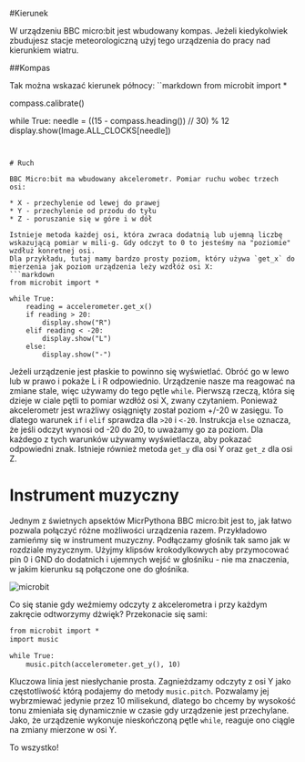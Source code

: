 #Kierunek

W urządzeniu BBC micro:bit jest wbudowany kompas. Jeżeli kiedykolwiek zbudujesz stacje meteorologiczną użyj tego urządzenia do pracy nad kierunkiem wiatru.

##Kompas

Tak można wskazać kierunek północy:
``markdown
from microbit import *

compass.calibrate()

while True:
    needle = ((15 - compass.heading()) // 30) % 12
    display.show(Image.ALL_CLOCKS[needle])
```


# Ruch

BBC Micro:bit ma wbudowany akcelerometr. Pomiar ruchu wobec trzech osi:

* X - przechylenie od lewej do prawej
* Y - przechylenie od przodu do tyłu
* Z - poruszanie się w góre i w dół

Istnieje metoda każdej osi, która zwraca dodatnią lub ujemną liczbę wskazującą pomiar w mili-g. Gdy odczyt to 0 to jesteśmy na "poziomie" wzdłuż konretnej osi.
Dla przykładu, tutaj mamy bardzo prosty poziom, który używa `get_x` do mierzenia jak poziom urządzenia leży wzdłóż osi X:
```markdown
from microbit import *

while True:
    reading = accelerometer.get_x()
    if reading > 20:
        display.show("R")
    elif reading < -20:
        display.show("L")
    else:
        display.show("-")
```
Jeżeli urządzenie jest płaskie to powinno się wyświetlać. Obróć go w lewo lub w prawo i pokaże L i R odpowiednio. Urządzenie nasze ma reagować na zmiane stale,
więc używamy do tego pętle `while`. Pierwszą rzeczą, która się dzieje w ciale pętli to pomiar wzdłóż osi X, zwany czytaniem. Ponieważ akcelerometr jest wrażliwy
osiągnięty został poziom +/-20 w zasięgu.
To dlatego warunek `if` i `elif` sprawdza dla `>20` i `<-20`. Instrukcja `else` oznacza, że jeśli odczyt wynosi od -20 do 20, to uważamy go za poziom. Dla każdego
z tych warunków używamy wyświetlacza, aby pokazać odpowiedni znak.
Istnieje również metoda `get_y` dla osi Y oraz `get_z` dla osi Z.

# Instrument muzyczny

Jednym z świetnych apsektów MicrPythona BBC micro:bit jest to, jak łatwo pozwala połączyć różne możliwości urządzenia razem. Przykładowo zamieńmy się w instrument
muzyczny. Podłączamy głośnik tak samo jak w rozdziale myzycznym. Użyjmy klipsów krokodylkowych aby przymocować pin 0 i GND do dodatnich i ujemnych wejść w głośniku - nie ma
znaczenia, w jakim kierunku są połączone one do głośnika.

![microbit][microbit]

[microbit]: https://github.com/plpug/Microbit/raw/master/chapter08/img/pin0-gnd.png "microbit"

Co się stanie gdy weźmiemy odczyty z akcelerometra i przy każdym zakręcie odtworzymy dżwięk? Przekonacie się sami:
```markdown
from microbit import *
import music

while True:
    music.pitch(accelerometer.get_y(), 10)
```
Kluczowa linia jest niesłychanie prosta. Zagnieżdzamy odczyty z osi Y jako częstotliwość którą podajemy do metody `music.pitch`. Pozwalamy jej wybrzmiewać jedynie przez 10 milisekund, dlatego bo chcemy by wysokość tonu zmieniała się dynamicznie w czasie gdy urządzenie jest przechylane. Jako, że urządzenie wykonuje nieskończoną pętle `while`, reaguje ono ciągle na zmiany mierzone w osi Y.

To wszystko!

